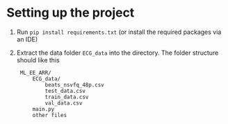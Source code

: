 # Setting up the project
1. Run `pip install requirements.txt` (or install the required packages via an IDE)
2. Extract the data folder `ECG_data` into the directory. The folder structure should like this

        ML_EE_ARR/
            ECG_data/
                beats_nsvfq_48p.csv
                test_data.csv
                train_data.csv
                val_data.csv
            main.py
            other files
